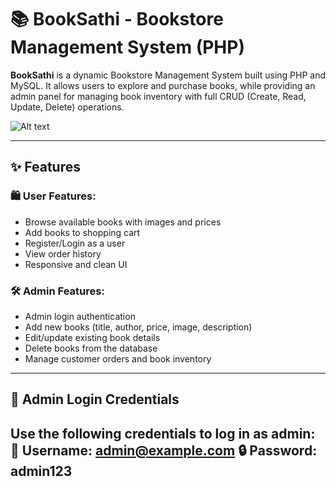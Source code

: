 # 📚 BookSathi - Bookstore Management System (PHP)

**BookSathi** is a dynamic Bookstore Management System built using PHP and MySQL. It allows users to explore and purchase books, while providing an admin panel for managing book inventory with full CRUD (Create, Read, Update, Delete) operations.

![Alt text](screenshots/image.png)


---

## ✨ Features

### 🛍️ User Features:
- Browse available books with images and prices
- Add books to shopping cart
- Register/Login as a user
- View order history
- Responsive and clean UI

### 🛠️ Admin Features:
- Admin login authentication
- Add new books (title, author, price, image, description)
- Edit/update existing book details
- Delete books from the database
- Manage customer orders and book inventory

---

## 🔐 Admin Login Credentials

Use the following credentials to log in as admin:
📧 Username: admin@example.com
🔒 Password: admin123
---------------------------------------------------------------------------------------------------------------------------------------------------------------------------------------------------------------------



